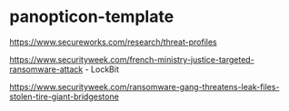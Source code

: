 # panopticon-template

https://www.secureworks.com/research/threat-profiles

https://www.securityweek.com/french-ministry-justice-targeted-ransomware-attack - LockBit

https://www.securityweek.com/ransomware-gang-threatens-leak-files-stolen-tire-giant-bridgestone
